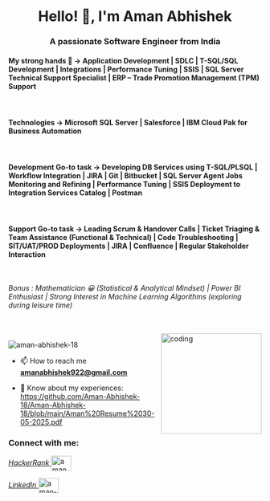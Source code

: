 <h1 align="center">Hello! 👋, I'm Aman Abhishek</h1>
<h3 align="center">A passionate Software Engineer from India</h3>
<h4 align="left">My strong hands 💪 -> 
  <b>Application Development | SDLC | T-SQL/SQL Development | Integrations | Performance Tuning | SSIS | 
  SQL Server Technical Support Specialist | ERP – Trade Promotion Management (TPM) Support </b>
</h4><br>

<h4 align="left">Technologies -> <b>Microsoft SQL Server | Salesforce | IBM Cloud Pak for Business Automation </b></h3><br>

<h4 align="left">Development Go-to task -> <b> Developing DB Services using T-SQL/PLSQL | Workflow Integration | JIRA | Git | Bitbucket | SQL Server Agent Jobs Monitoring and Refining | Performance Tuning | SSIS Deployment to Integration Services Catalog | Postman </b></h3><br>

<h4 align="left">Support Go-to task -> <b> Leading Scrum & Handover Calls | Ticket Triaging & Team Assistance (Functional & Technical) | Code Troubleshooting | SIT/UAT/PROD Deployments | JIRA | Confluence | Regular Stakeholder Interaction </b></h3><br>


<i>Bonus : Mathematician 😀 (Statistical & Analytical Mindset) | Power BI Enthusiast | Strong Interest in Machine Learning Algorithms (exploring during leisure time)</i><br><br>

<br>
<img align="right" alt="coding" widht="200" height="200" src="https://user-images.githubusercontent.com/55389276/140866485-8fb1c876-9a8f-4d6a-98dc-08c4981eaf70.gif">

<p align="left"> <img src="https://komarev.com/ghpvc/?username=aman-abhishek-18&label=Profile%20views&color=0e75b6&style=flat" alt="aman-abhishek-18" /> </p>

- 📫 How to reach me **amanabhishek922@gmail.com**

- 📄 Know about my experiences: <br>https://github.com/Aman-Abhishek-18/Aman-Abhishek-18/blob/main/Aman%20Resume%2030-05-2025.pdf

<h3 align="left">Connect with me:</h3>

<p align="left">
<a href="https://www.hackerrank.com/amanabhishek922" target="blank">
  <i>HackerRank</i>
<img align="center" src="https://raw.githubusercontent.com/rahuldkjain/github-profile-readme-generator/master/src/images/icons/Social/hackerrank.svg" alt="amanabhishek922" height="30" width="40" /></a>
</p>

<p align="left">
  <a href="https://www.linkedin.com/in/aman-abhishek-730595331/" target="blank">
    <i>LinkedIn</i>
    <img align="center" src="https://raw.githubusercontent.com/rahuldkjain/github-profile-readme-generator/master/src/images/icons/Social/linked-in-alt.svg" alt="aman-abhishek-730595331" height="30" width="40" />
  </a>
</p>

